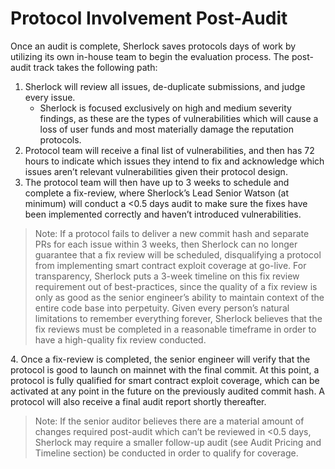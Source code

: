 # Protocol Involvement Post-Audit

Once an audit is complete, Sherlock saves protocols days of work by utilizing its own in-house team to begin the evaluation process. The post-audit track takes the following path:

1. Sherlock will review all issues, de-duplicate submissions, and judge every issue.
   * Sherlock is focused exclusively on high and medium severity findings, as these are the types of vulnerabilities which will cause a loss of user funds and most materially damage the reputation protocols.
2. Protocol team will receive a final list of vulnerabilities, and then has 72 hours to indicate which issues they intend to fix and acknowledge which issues aren’t relevant vulnerabilities given their protocol design.
3. The protocol team will then have up to 3 weeks to schedule and complete a fix-review, where Sherlock’s Lead Senior Watson (at minimum) will conduct a <0.5 days audit to make sure the fixes have been implemented correctly and haven’t introduced vulnerabilities.

> Note: If a protocol fails to deliver a new commit hash and separate PRs for each issue within 3 weeks, then Sherlock can no longer guarantee that a fix review will be scheduled, disqualifying a protocol from implementing smart contract exploit coverage at go-live. For transparency, Sherlock puts a 3-week timeline on this fix review requirement out of best-practices, since the quality of a fix review is only as good as the senior engineer’s ability to maintain context of the entire code base into perpetuity. Given every person’s natural limitations to remember everything forever, Sherlock believes that the fix reviews must be completed in a reasonable timeframe in order to have a high-quality fix review conducted.

4\. Once a fix-review is completed, the senior engineer will verify that the protocol is good to launch on mainnet with the final commit. At this point, a protocol is fully qualified for smart contract exploit coverage, which can be activated at any point in the future on the previously audited commit hash. A protocol will also receive a final audit report shortly thereafter.

> Note: If the senior auditor believes there are a material amount of changes required post-audit which can’t be reviewed in <0.5 days, Sherlock may require a smaller follow-up audit (see Audit Pricing and Timeline section) be conducted in order to qualify for coverage.
